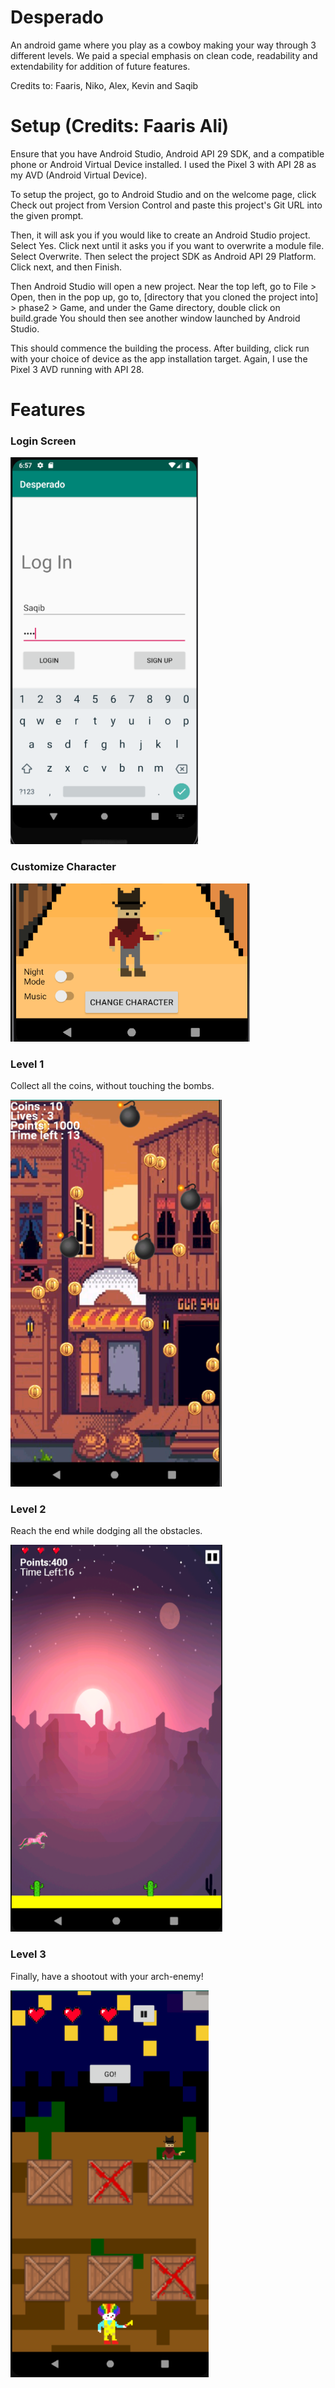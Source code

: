 # Desperado
An android game where you play as a cowboy making your way through 3 different levels. We paid a special emphasis on clean code, readability and extendability for addition of future features.

Credits to: Faaris, Niko, Alex, Kevin and Saqib


# Setup (Credits: Faaris Ali)
Ensure that you have Android Studio, Android API 29 SDK, and a compatible phone or Android Virtual Device installed. I used the Pixel 3 with API 28 as my AVD (Android Virtual Device).

To setup the project, go to Android Studio and on the welcome page, click Check out project from Version Control and paste this project's Git URL into the given prompt.

Then, it will ask you if you would like to create an Android Studio project. Select Yes. Click next until it asks you if you want to overwrite a module file. Select Overwrite. Then select the project SDK as Android API 29 Platform. Click next, and then Finish.

Then Android Studio will open a new project. Near the top left, go to File > Open, then in the pop up, go to, [directory that you cloned the project into] > phase2 > Game, and under the Game directory, double click on build.grade You should then see another window launched by Android Studio.

This should commence the building the process. After building, click run with your choice of device as the app installation target. Again, I use the Pixel 3 AVD running with API 28.

# Features

### Login Screen ###

![Login Screen](https://github.com/saqibali-2k/Desperado/blob/master/login.png "Login Screen")

### Customize Character ###

![Customize Char](https://github.com/saqibali-2k/Desperado/blob/master/change_char.png "Customize Character")

### Level 1 ###

Collect all the coins, without touching the bombs.

![Level 1](https://github.com/saqibali-2k/Desperado/blob/master/level_one.png "Level 1")

### Level 2 ###

Reach the end while dodging all the obstacles.

![Level 2](https://github.com/saqibali-2k/Desperado/blob/master/level_two.png "Level 2")

### Level 3 ###

Finally, have a shootout with your arch-enemy!

![Level 3](https://github.com/saqibali-2k/Desperado/blob/master/level_three.png "Level 3")


